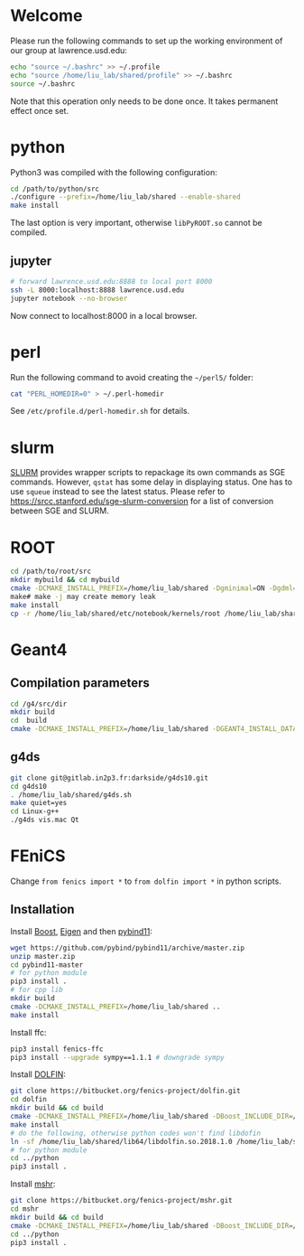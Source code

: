 # Welcome

Please run the following commands to set up the working environment of our group at lawrence.usd.edu:

```sh
echo "source ~/.bashrc" >> ~/.profile
echo "source /home/liu_lab/shared/profile" >> ~/.bashrc
source ~/.bashrc
```
Note that this operation only needs to be done once. It takes permanent effect once set.

# python
Python3 was compiled with the following configuration:
```sh
cd /path/to/python/src
./configure --prefix=/home/liu_lab/shared --enable-shared
make install
```
The last option is very important, otherwise `libPyROOT.so` cannot be compiled.

## jupyter
```sh
# forward lawrence.usd.edu:8888 to local port 8000
ssh -L 8000:localhost:8888 lawrence.usd.edu
jupyter notebook --no-browser
```
Now connect to localhost:8000 in a local browser.

# perl
Run the following command to avoid creating the `~/perl5/` folder:

```sh
cat "PERL_HOMEDIR=0" > ~/.perl-homedir
```

See `/etc/profile.d/perl-homedir.sh` for details.

# slurm
[SLURM](https://www.schedmd.com/) provides wrapper scripts to repackage its own commands as SGE commands. However, `qstat` has some delay in displaying status. One has to use `squeue` instead to see the latest status. Please refer to https://srcc.stanford.edu/sge-slurm-conversion for a list of conversion between SGE and SLURM.

# ROOT
```sh
cd /path/to/root/src
mkdir mybuild && cd mybuild
cmake -DCMAKE_INSTALL_PREFIX=/home/liu_lab/shared -Dgminimal=ON -Dgdml=ON -Dopengl=ON -Dpython=ON ..
make# make -j may create memory leak
make install
cp -r /home/liu_lab/shared/etc/notebook/kernels/root /home/liu_lab/shared/share/jupyter/kernels
```

# Geant4

## Compilation parameters
```sh
cd /g4/src/dir
mkdir build
cd  build
cmake -DCMAKE_INSTALL_PREFIX=/home/liu_lab/shared -DGEANT4_INSTALL_DATA=ON -DGEANT4_USE_QT=ON -DGEANT4_USE_OPENGL_X11=ON -DGEANT4_USE_GDML=ON -DCMAKE_PREFIX_PATH="/home/liu_lab/shared/" -DGEANT4_USE_HDF5=ON ..
```

## g4ds

```sh
git clone git@gitlab.in2p3.fr:darkside/g4ds10.git
cd g4ds10
. /home/liu_lab/shared/g4ds.sh
make quiet=yes
cd Linux-g++
./g4ds vis.mac Qt
```
# FEniCS

Change `from fenics import *` to `from dolfin import *` in python scripts.

## Installation
Install [Boost](https://www.boost.org/), [Eigen](http://eigen.tuxfamily.org/index.php?title=Main_Page) and then [pybind11](https://github.com/pybind/pybind11):

```sh
wget https://github.com/pybind/pybind11/archive/master.zip
unzip master.zip
cd pybind11-master
# for python module
pip3 install .
# for cpp lib
mkdir build
cmake -DCMAKE_INSTALL_PREFIX=/home/liu_lab/shared ..
make install
```

Install ffc:
```sh
pip3 install fenics-ffc
pip3 install --upgrade sympy==1.1.1 # downgrade sympy
```

Install [DOLFIN](https://bitbucket.org/fenics-project/dolfin):
```sh
git clone https://bitbucket.org/fenics-project/dolfin.git
cd dolfin
mkdir build && cd build
cmake -DCMAKE_INSTALL_PREFIX=/home/liu_lab/shared -DBoost_INCLUDE_DIR=/home/liu_lab/shared/include ..
make install
# do the following, otherwise python codes won't find libdofin
ln -sf /home/liu_lab/shared/lib64/libdolfin.so.2018.1.0 /home/liu_lab/shared/lib/libdolfin.so
# for python module
cd ../python
pip3 install .
```

Install [mshr](https://bitbucket.org/fenics-project/mshr):
```sh
git clone https://bitbucket.org/fenics-project/mshr.git
cd mshr
mkdir build && cd build
cmake -DCMAKE_INSTALL_PREFIX=/home/liu_lab/shared -DBoost_INCLUDE_DIR=/home/liu_lab/shared/include ..
cd ../python
pip3 install .
```
